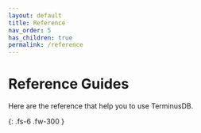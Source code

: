 ```yaml
---
layout: default
title: Reference
nav_order: 5
has_children: true
permalink: /reference
---
```


# Reference Guides
Here are the reference that help you to use TerminusDB.

{: .fs-6 .fw-300 }

